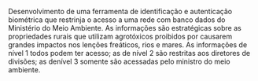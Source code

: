 Desenvolvimento de uma ferramenta de identificação e autenticação biométrica que restrinja o acesso a uma rede com banco dados do Ministério do Meio Ambiente. 
As informações são estratégicas sobre as propriedades rurais que utilizam agrotóxicos proibidos por causarem grandes impactos nos lenções freáticos, rios e mares. 
As informações de nível 1 todos podem ter acesso; as de nível 2 são restritas aos diretores de divisões; as denível 3 somente são acessadas pelo ministro do meio ambiente.



